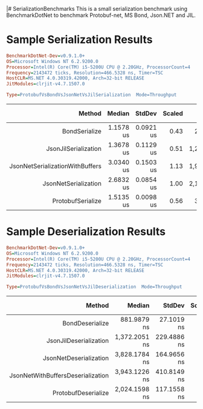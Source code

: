|# SerializationBenchmarks
This is a small serialization benchmark using BenchmarkDotNet to benchmark Protobuf-net, MS Bond, Json.NET and JIL.

# Sample Serialization Results
```ini
BenchmarkDotNet-Dev=v0.9.1.0+
OS=Microsoft Windows NT 6.2.9200.0
Processor=Intel(R) Core(TM) i5-5200U CPU @ 2.20GHz, ProcessorCount=4
Frequency=2143472 ticks, Resolution=466.5328 ns, Timer=TSC
HostCLR=MS.NET 4.0.30319.42000, Arch=32-bit RELEASE
JitModules=clrjit-v4.7.1507.0

Type=ProtobufVsBondVsJsonNetVsJilSerialization  Mode=Throughput  

```
|                         Method |    Median |    StdDev | Scaled |    Gen 0 | Gen 1 | Gen 2 | Memory Traffic/Op |
|-------------------------------:|----------:|----------:|-------:|---------:|------:|------:|------------------:|
|                  BondSerialize | 1.1578 us | 0.0921 us |   0.43 |   215.06 |     - |     - |           60.43 B |
|           JsonJilSerialization | 1.3678 us | 0.1129 us |   0.51 | 1,232.94 |     - |     - |          345.11 B |
|JsonNetSerializationWithBuffers | 3.0340 us | 0.1503 us |   1.13 | 1,915.00 |     - |     - |          539.05 B |
|           JsonNetSerialization | 2.6832 us | 0.0854 us |   1.00 | 2,120.25 |     - |     - |          593.48 B |
|              ProtobufSerialize | 1.5135 us | 0.0098 us |   0.56 |   397.50 |     - |     - |          111.33 B |

# Sample Deserialization Results
```ini
BenchmarkDotNet-Dev=v0.9.1.0+
OS=Microsoft Windows NT 6.2.9200.0
Processor=Intel(R) Core(TM) i5-5200U CPU @ 2.20GHz, ProcessorCount=4
Frequency=2143472 ticks, Resolution=466.5328 ns, Timer=TSC
HostCLR=MS.NET 4.0.30319.42000, Arch=32-bit RELEASE
JitModules=clrjit-v4.7.1507.0

Type=ProtobufVsBondVsJsonNetVsJilDeserialization  Mode=Throughput  

```
|                           Method |        Median |      StdDev | Scaled |    Gen 0 | Gen 1 | Gen 2 | Memory Traffic/Op |
|---------------------------------:|--------------:|------------:|-------:|---------:|------:|------:|------------------:|
|                  BondDeserialize |   881.9879 ns |  27.1019 ns |   0.23 |   326.71 |     - |     - |          168.66 B |
|           JsonJilDeserialization | 1,372.2051 ns | 229.4886 ns |   0.36 |   256.91 |     - |     - |          134.03 B |
|           JsonNetDeserialization | 3,828.1784 ns | 164.9656 ns |   1.00 | 2,018.00 |     - |     - |        1,137.34 B |
|JsonNetWithBuffersDeserialization | 3,943.1226 ns | 410.8149 ns |   1.03 |   558.58 |     - |     - |          288.85 B |
|              ProtobufDeserialize | 2,024.1598 ns | 117.1558 ns |   0.53 |   306.97 |     - |     - |          158.26 B |
